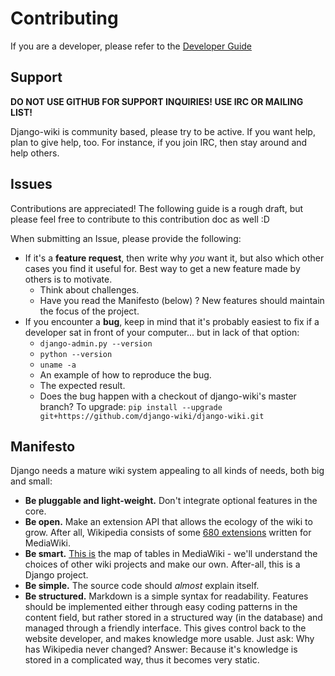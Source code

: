 # Contributing

If you are a developer, please refer to the
[Developer Guide](http://django-wiki.readthedocs.io/en/latest/development/index.html)

## Support

**DO NOT USE GITHUB FOR SUPPORT INQUIRIES! USE IRC OR MAILING LIST!**

Django-wiki is community based, please try to be active. If you want help, plan
to give help, too. For instance, if you join IRC, then stay around and help
others.

## Issues

Contributions are appreciated! The following guide is a rough draft, but
please feel free to contribute to this contribution doc as well :D

When submitting an Issue, please provide the following:

* If it's a **feature request**, then write why *you* want it, but also which other
  cases you find it useful for. Best way to get a new feature made by others
  is to motivate.
  * Think about challenges.
  * Have you read the Manifesto (below) ? New features should maintain the focus
    of the project.
* If you encounter a **bug**, keep in mind that it's probably easiest to fix if
  a developer sat in front of your computer... but in lack of that option:
  * `django-admin.py --version`
  * `python --version`
  * `uname -a`
  * An example of how to reproduce the bug.
  * The expected result.
  * Does the bug happen with a checkout of django-wiki's master branch? To upgrade:
    `pip install --upgrade git+https://github.com/django-wiki/django-wiki.git`

## Manifesto

Django needs a mature wiki system appealing to all kinds of needs, both big and small:

 * **Be pluggable and light-weight.** Don't integrate optional features in the core.
 * **Be open.** Make an extension API that allows the ecology of the wiki to grow. After all, Wikipedia consists of some [680 extensions](http://svn.wikimedia.org/viewvc/mediawiki/trunk/extensions/) written for MediaWiki.
 * **Be smart.** [This is](https://upload.wikimedia.org/wikipedia/commons/8/88/MediaWiki_database_schema_1-19_%28r102798%29.png) the map of tables in MediaWiki - we'll understand the choices of other wiki projects and make our own. After-all, this is a Django project.
 * **Be simple.** The source code should *almost* explain itself.
 * **Be structured.** Markdown is a simple syntax for readability. Features should be implemented either through easy coding patterns in the content field, but rather stored in a structured way (in the database) and managed through a friendly interface. This gives control back to the website developer, and makes knowledge more usable. Just ask: Why has Wikipedia never changed? Answer: Because it's knowledge is stored in a complicated way, thus it becomes very static.
